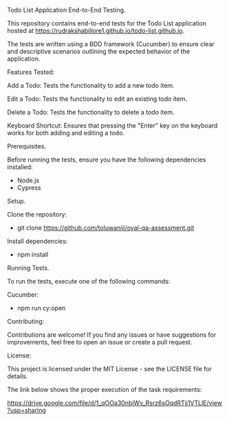Todo List Application End-to-End Testing.

This repository contains end-to-end tests for the Todo List application hosted at https://rudrakshabillore1.github.io/todo-list.github.io. 

The tests are written using a BDD framework (Cucumber) to ensure clear and descriptive scenarios outlining the expected behavior of the application.

Features Tested:

Add a Todo: Tests the functionality to add a new todo item.

Edit a Todo: Tests the functionality to edit an existing todo item.

Delete a Todo: Tests the functionality to delete a todo item.

Keyboard Shortcut: Ensures that pressing the "Enter" key on the keyboard works for both adding and editing a todo.

Prerequisites.

Before running the tests, ensure you have the following dependencies installed:

- Node.js
- Cypress

Setup.

Clone the repository:
- git clone https://github.com/toluwaniii/oval-qa-assessment.git

Install dependencies:
- npm install

Running Tests.

To run the tests, execute one of the following commands:

Cucumber:
- npm run cy:open

Contributing:

Contributions are welcome! If you find any issues or have suggestions for improvements, feel free to open an issue or create a pull request.

License:

This project is licensed under the MIT License - see the LICENSE file for details.

The link below shows the proper execution of the task requirements:

https://drive.google.com/file/d/1_qOOa30nbiWv_Rsrz6sOqdRTjj1VTLlE/view?usp=sharing
